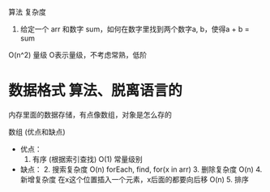 算法  复杂度
1. 给定一个 arr 和数字 sum，如何在数字里找到两个数字a, b，使得a + b = sum

O(n^2)  量级
O表示量级，不考虑常熟，低阶


# 数据格式  算法、脱离语言的
内存里面的数据存储，有点像数组，对象是怎么存的

数组 (优点和缺点)
  - 优点：
      1. 有序 (根据索引查找) O(1) 常量级别
  - 缺点： 
      2. 搜索复杂度 O(n)   forEach, find, for(x in arr) 
      3. 删除复杂度  O(n)
      4. 新增复杂度 在x这个位置插入一个元素，x后面的都要向后移 O(n)
      5. 排序